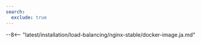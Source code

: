 ```yaml
---
search:
  exclude: true
---
```


--8<-- "latest/installation/load-balancing/nginx-stable/docker-image.ja.md"